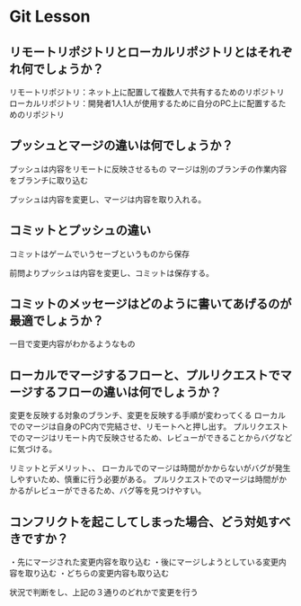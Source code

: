 # Git Lesson

## リモートリポジトリとローカルリポジトリとはそれぞれ何でしょうか？

リモートリポジトリ：ネット上に配置して複数人で共有するためのリポジトリ
ローカルリポジトリ：開発者1人1人が使用するために自分のPC上に配置するためのリポジトリ


## プッシュとマージの違いは何でしょうか？

プッシュは内容をリモートに反映させるもの
マージは別のブランチの作業内容をブランチに取り込む

プッシュは内容を変更し、マージは内容を取り入れる。


## コミットとプッシュの違い

コミットはゲームでいうセーブというものから保存

前問よりプッシュは内容を変更し、コミットは保存する。


## コミットのメッセージはどのように書いてあげるのが最適でしょうか？

一目で変更内容がわかるようなもの

## ローカルでマージするフローと、プルリクエストでマージするフローの違いは何でしょうか？

変更を反映する対象のブランチ、変更を反映する手順が変わってくる
ローカルでのマージは自身のPC内で完結させ、リモートへと押し出す。
プルリクエストでのマージはリモート内で反映させるため、レビューができることからバグなどに気づける。

リミットとデメリット、、
ローカルでのマージは時間がかからないがバグが発生しやすいため、慎重に行う必要がある。
プルリクエストでのマージは時間がかかるがレビューができるため、バグ等を見つけやすい。

## コンフリクトを起こしてしまった場合、どう対処すべきですか？

・先にマージされた変更内容を取り込む
・後にマージしようとしている変更内容を取り込む
・どちらの変更内容も取り込む

状況で判断をし、上記の３通りのどれかで変更を行う

